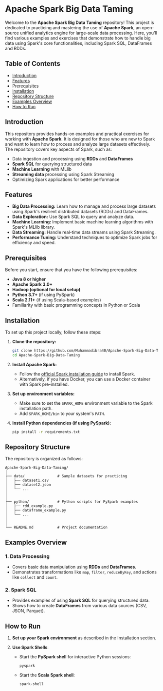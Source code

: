 # Apache Spark Big Data Taming

Welcome to the **Apache Spark Big Data Taming** repository! This project is dedicated to practicing and mastering the use of **Apache Spark**, an open-source unified analytics engine for large-scale data processing. Here, you'll find various examples and exercises that demonstrate how to handle big data using Spark's core functionalities, including Spark SQL, DataFrames and RDDs.

## Table of Contents

- [Introduction](#introduction)
- [Features](#features)
- [Prerequisites](#prerequisites)
- [Installation](#installation)
- [Repository Structure](#repository-structure)
- [Examples Overview](#examples-overview)
- [How to Run](#how-to-run)

## Introduction

This repository provides hands-on examples and practical exercises for working with **Apache Spark**. It is designed for those who are new to Spark and want to learn how to process and analyze large datasets effectively. The repository covers key aspects of Spark, such as:

- Data ingestion and processing using **RDDs** and **DataFrames**
- **Spark SQL** for querying structured data
- **Machine Learning** with MLlib
- **Streaming data** processing using Spark Streaming
- Optimizing Spark applications for better performance

## Features

- **Big Data Processing:** Learn how to manage and process large datasets using Spark's resilient distributed datasets (RDDs) and DataFrames.
- **Data Exploration:** Use Spark SQL to query and analyze data.
- **Machine Learning:** Implement basic machine learning algorithms with Spark's MLlib library.
- **Data Streaming:** Handle real-time data streams using Spark Streaming.
- **Performance Tuning:** Understand techniques to optimize Spark jobs for efficiency and speed.

## Prerequisites

Before you start, ensure that you have the following prerequisites:

- **Java 8 or higher**
- **Apache Spark 3.0+**
- **Hadoop (optional for local setup)**
- **Python 3.7+** (if using PySpark)
- **Scala 2.11+** (if using Scala-based examples)
- Familiarity with basic programming concepts in Python or Scala

## Installation

To set up this project locally, follow these steps:

1. **Clone the repository:**
   ```bash
   git clone https://github.com/Muhammadibra40/Apache-Spark-Big-Data-Taming.git
   cd Apache-Spark-Big-Data-Taming
   ```

2. **Install Apache Spark:**
   - Follow the [official Spark installation guide](https://spark.apache.org/downloads.html) to install Spark.
   - Alternatively, if you have Docker, you can use a Docker container with Spark pre-installed.

3. **Set up environment variables:**
   - Make sure to set the `SPARK_HOME` environment variable to the Spark installation path.
   - Add `SPARK_HOME/bin` to your system's `PATH`.

4. **Install Python dependencies (if using PySpark):**
   ```bash
   pip install -r requirements.txt
   ```

## Repository Structure

The repository is organized as follows:

```
Apache-Spark-Big-Data-Taming/
│
├── data/               # Sample datasets for practicing
│   ├── dataset1.csv
│   ├── dataset2.json
│   └── ...
│
│
├── python/             # Python scripts for PySpark examples
│   ├── rdd_example.py
│   ├── dataframe_example.py
│   └── ...
│
│
└── README.md           # Project documentation
```

## Examples Overview

### 1. Data Processing
- Covers basic data manipulation using **RDDs** and **DataFrames**.
- Demonstrates transformations like `map`, `filter`, `reduceByKey`, and actions like `collect` and `count`.

### 2. Spark SQL
- Provides examples of using **Spark SQL** for querying structured data.
- Shows how to create **DataFrames** from various data sources (CSV, JSON, Parquet).

## How to Run

1. **Set up your Spark environment** as described in the Installation section.

2. **Use Spark Shells**:
   - Start the **PySpark shell** for interactive Python sessions:
     ```bash
     pyspark
     ```
   - Start the **Scala Spark shell**:
     ```bash
     spark-shell
     ```

